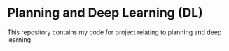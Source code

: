 # Planning and Deep Learning (DL)

This repository contains my code for project relating to planning and deep learning 
